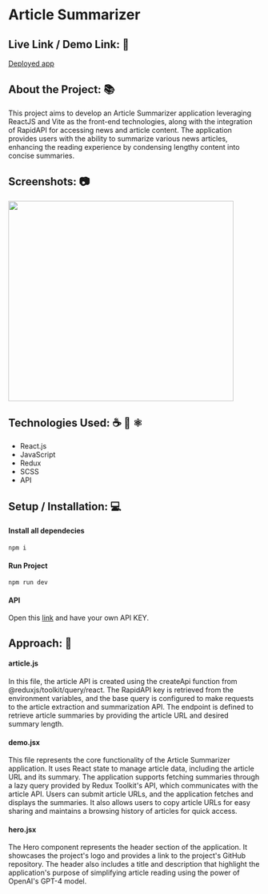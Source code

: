 # Article Summarizer

## Live Link / Demo Link: 🔗
[Deployed app](https://article-summarizer-ai.vercel.app/)

## About the Project: 📚
This project aims to develop an Article Summarizer application leveraging ReactJS and 
Vite as the front-end technologies, along with the integration of RapidAPI for accessing 
news and article content. The application provides users with the ability to summarize 
various news articles, enhancing the reading experience by condensing lengthy content into concise summaries.

## Screenshots: 📷
<img src="https://github.com/alibinauanov/article-summarizer-ai/blob/main/sumz.gif" width="450" height="400">

## Technologies Used: ☕️ 🐍 ⚛️
* React.js
* JavaScript
* Redux
* SCSS
* API

## Setup / Installation: 💻
#### Install all dependecies
```npm i```

#### Run Project
```npm run dev```

#### API
Open this [link](https://rapidapi.com/restyler/api/article-extractor-and-summarizer) and have your own API KEY.</br>

## Approach: 🚶
#### article.js
In this file, the article API is created using the createApi function from @reduxjs/toolkit/query/react. 
The RapidAPI key is retrieved from the environment variables, and the base query is configured to make 
requests to the article extraction and summarization API. The endpoint is defined to retrieve article 
summaries by providing the article URL and desired summary length.

#### demo.jsx
This file represents the core functionality of the Article Summarizer application. It uses React state 
to manage article data, including the article URL and its summary. The application supports fetching 
summaries through a lazy query provided by Redux Toolkit's API, which communicates with the article API. 
Users can submit article URLs, and the application fetches and displays the summaries. It also allows users 
to copy article URLs for easy sharing and maintains a browsing history of articles for quick access.

#### hero.jsx
The Hero component represents the header section of the application. It showcases the project's logo 
and provides a link to the project's GitHub repository. The header also includes a title and description 
that highlight the application's purpose of simplifying article reading using the power of OpenAI's GPT-4 model.
